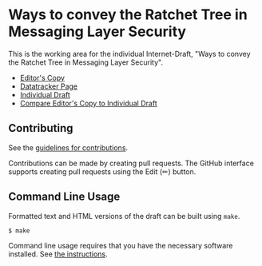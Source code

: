 # Ways to convey the Ratchet Tree in Messaging Layer Security

This is the working area for the individual Internet-Draft, "Ways to convey the Ratchet Tree in Messaging Layer Security".

* [Editor's Copy](https://rohanmahy.github.io/mls-ratchet-tree-options/#go.draft-mahy-mls-ratchet-tree-options.html)
* [Datatracker Page](https://datatracker.ietf.org/doc/draft-mahy-mls-ratchet-tree-options)
* [Individual Draft](https://datatracker.ietf.org/doc/html/draft-mahy-mls-ratchet-tree-options)
* [Compare Editor's Copy to Individual Draft](https://rohanmahy.github.io/mls-ratchet-tree-options/#go.draft-mahy-mls-ratchet-tree-options.diff)


## Contributing

See the
[guidelines for contributions](https://github.com/rohanmahy/mls-ratchet-tree-options/blob/main/CONTRIBUTING.md).

Contributions can be made by creating pull requests.
The GitHub interface supports creating pull requests using the Edit (✏) button.


## Command Line Usage

Formatted text and HTML versions of the draft can be built using `make`.

```sh
$ make
```

Command line usage requires that you have the necessary software installed.  See
[the instructions](https://github.com/martinthomson/i-d-template/blob/main/doc/SETUP.md).

